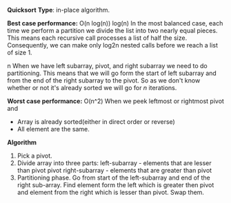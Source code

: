**Quicksort**
**Type**: in-place algorithm.

**Best case performance:** O(n log(n))
log(n) 
In the most balanced case, each time we perform a partition we divide the list into two nearly equal pieces. This means each recursive call processes a list of half the size. Consequently, we can make only log2n nested calls before we reach a list of size 1.

n
When we have left subarray, pivot, and right subarray we need to do partitioning. This means that we will go form the start of left subarray and from the end of the right subarray to the pivot. So as we don't know whether or not it's already sorted we will go for *n* iterations.

**Worst case performance:** O(n^2)
When we peek leftmost or rightmost pivot and

 - Array is already sorted(either in direct order or reverse)
 - All element are the same.

**Algorithm**
1. Pick a pivot.
2. Divide array into three parts: 
left-subarray - elements that are lesser than pivot
pivot
right-subarray - elements that are greater than pivot
3. Partitioning phase.
Go from start of the left-subarray and end of the right sub-array. Find element form the left which is greater then pivot and element from the right which is lesser than pivot. Swap them.

 
